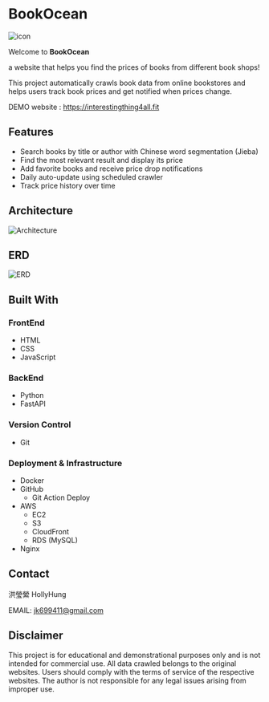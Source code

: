 # BookOcean
![icon](docs/bookocean.png)

Welcome to **BookOcean** 

a website that helps you find  the prices of books from different book shops!

This project automatically crawls book data from online bookstores and helps users track book prices and get notified when prices change.

DEMO website : https://interestingthing4all.fit

## Features

- Search books by title or author with Chinese word segmentation (Jieba)
- Find the most relevant result and display its price
- Add favorite books and receive price drop notifications
- Daily auto-update using scheduled crawler
- Track price history over time


## Architecture

![Architecture](<docs/architecture .png>)

## ERD


![ERD ](./docs/ERD.png)


## Built With

### FrontEnd
- HTML
- CSS
- JavaScript

### BackEnd
- Python
- FastAPI

### Version Control
- Git

### Deployment & Infrastructure
- Docker
- GitHub
  - Git Action Deploy   
- AWS
  - EC2
  - S3
  - CloudFront
  - RDS (MySQL)
- Nginx

## Contact

洪瑩縈 HollyHung 


EMAIL: jk699411@gmail.com

## Disclaimer
This project is for educational and demonstrational purposes only and is not intended for commercial use. All data crawled belongs to the original websites. Users should comply with the terms of service of the respective websites. The author is not responsible for any legal issues arising from improper use.




